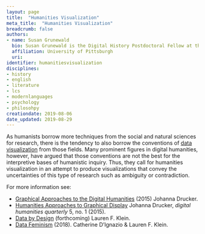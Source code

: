 ```yaml
---
layout: page
title:  "Humanities Visualization"
meta_title:  "Humanities Visualization"
breadcrumb: false
authors:
- name: Susan Grunewald
  bio: Susan Grunewald is the Digital History Postdoctoral Fellow at the University of Pittsburgh’s World History Center. She received her PhD from Carnegie Mellon University, where she was a two-time A.W. Mellon Fellow in Digital Humanities. Her research focuses on Soviet history, particularly German prisoners of war in the USSR during and after the Second World War.
  affiliation: University of Pittsburgh
  uri:
identifier: humanitiesvisualization
disciplines:
- history
- english
- literature
- lcs
- modernlanguages
- psychology
- philosohpy
creationdate: 2019-08-06
date_updated: 2019-08-29
---
```


As humanists borrow more techniques from the social and natural sciences for research, there is the tendency to also borrow the conventions of [data visualization](#topic_dataviz) from those fields. Many prominent figures in digital humanities, however, have argued that those conventions are not the best for the interpretive bases of humanistic inquiry. Thus, they call for humanities visualization in an attempt to produce visualizations that convey the uncertainties of this type of research such as ambiguity or contradiction.

For more information see:
 -  [Graphical Approaches to the Digital Humanities](https://onlinelibrary.wiley.com/doi/abs/10.1002/9781118680605.ch17) (2015) Johanna Drucker.
 -  [Humanities Approaches to Graphical Display](http://www.digitalhumanities.org/dhq/vol/5/1/000091/000091.html) Johanna Drucker, *digital humanities quarterly* 5, no. 1 (2015).
 -  [Data by Design](http://lklein.com/data-by-design/) (forthcoming) Lauren F. Klein.
 -  [Data Feminism](https://bookbook.pubpub.org/data-feminism) (2018). Catherine D’Ignazio & Lauren F. Klein. 

